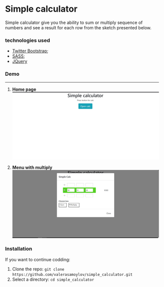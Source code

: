 # Simple calculator

Simple calculator give you the ability to sum or multiply sequence of numbers and see a result for each row from the sketch presented below.


### technologies used

* [Twitter Bootstrap];
* [SASS];
* [JQuery]

### Demo

---

1.  **Home page**
    ![Home_page](./img/home-page.jpg "Home page")

2.  **Menu with multiply**
    ![All main information about calculator and  can it to do ](./img/menu-with-multiply.jpg "Main information")

### Installation

If you want to continue codding:

1. Clone the repo: `git clone https://github.com/valerasamoylov/simple_calculator.git`
2. Select a directory: `cd simple_calculator`


[Twitter Bootstrap]: https://getbootstrap.com/
[SASS]: https://sass-lang.com/
[Jquery]: https://jquery.com/
